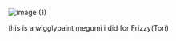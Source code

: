 ![image (1)](https://github.com/user-attachments/assets/8e77de6d-92ea-4ea3-bdfe-c735f939965b)

<p>this is a wigglypaint megumi i did for Frizzy(Tori)</p>

<!--
**G0J0SATORU/G0J0SATORU** is a ✨ _special_ ✨ repository because its `README.md` (this file) appears on your GitHub profile.

Here are some ideas to get you started:

- 🔭 I’m currently working on ...
- 🌱 I’m currently learning ...
- 👯 I’m looking to collaborate on ...
- 🤔 I’m looking for help with ...
- 💬 Ask me about ...
- 📫 How to reach me: ...
- 😄 Pronouns: ...
- ⚡ Fun fact: ...
-->
